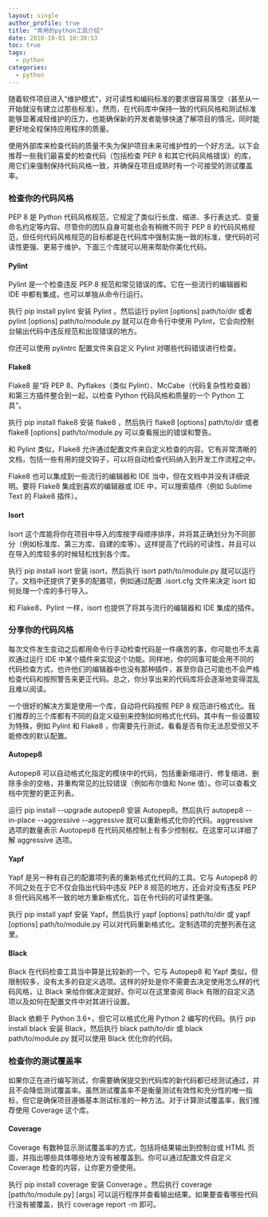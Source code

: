 ```yaml
---
layout: single
author_profile: true
title: "常用的python工具介绍"
date: 2018-10-01 10:30:53
toc: true
tags:
  - python
categories:
  - python
---
```


随着软件项目进入“维护模式”，对可读性和编码标准的要求很容易落空（甚至从一开始就没有建立过那些标准）。然而，在代码库中保持一致的代码风格和测试标准能够显著减轻维护的压力，也能确保新的开发者能够快速了解项目的情况，同时能更好地全程保持应用程序的质量。

使用外部库来检查代码的质量不失为保护项目未来可维护性的一个好方法。以下会推荐一些我们最喜爱的检查代码（包括检查 PEP 8 和其它代码风格错误）的库，用它们来强制保持代码风格一致，并确保在项目成熟时有一个可接受的测试覆盖率。

### 检查你的代码风格
PEP 8 是 Python 代码风格规范，它规定了类似行长度、缩进、多行表达式、变量命名约定等内容。尽管你的团队自身可能也会有稍微不同于 PEP 8 的代码风格规范，但任何代码风格规范的目标都是在代码库中强制实施一致的标准，使代码的可读性更强、更易于维护。下面三个库就可以用来帮助你美化代码。

#### Pylint
Pylint 是一个检查违反 PEP 8 规范和常见错误的库。它在一些流行的编辑器和 IDE 中都有集成，也可以单独从命令行运行。

执行 pip install pylint 安装 Pylint 。然后运行 pylint [options] path/to/dir 或者 pylint [options] path/to/module.py 就可以在命令行中使用 Pylint，它会向控制台输出代码中违反规范和出现错误的地方。

你还可以使用 pylintrc 配置文件来自定义 Pylint 对哪些代码错误进行检查。


#### Flake8
Flake8 是“将 PEP 8、Pyflakes（类似 Pylint）、McCabe（代码复杂性检查器）和第三方插件整合到一起，以检查 Python 代码风格和质量的一个 Python 工具”。

执行 pip install flake8 安装 flake8 ，然后执行 flake8 [options] path/to/dir 或者 flake8 [options] path/to/module.py 可以查看报出的错误和警告。

和 Pylint 类似，Flake8 允许通过配置文件来自定义检查的内容。它有非常清晰的文档，包括一些有用的提交钩子，可以将自动检查代码纳入到开发工作流程之中。

Flake8 也可以集成到一些流行的编辑器和 IDE 当中，但在文档中并没有详细说明。要将 Flake8 集成到喜欢的编辑器或 IDE 中，可以搜索插件（例如 Sublime Text 的 Flake8 插件）。

#### Isort
Isort 这个库能将你在项目中导入的库按字母顺序排序，并将其正确划分为不同部分（例如标准库、第三方库、自建的库等）。这样提高了代码的可读性，并且可以在导入的库较多的时候轻松找到各个库。

执行 pip install isort 安装 isort，然后执行 isort path/to/module.py 就可以运行了。文档中还提供了更多的配置项，例如通过配置 .isort.cfg 文件来决定 isort 如何处理一个库的多行导入。

和 Flake8、Pylint 一样，isort 也提供了将其与流行的编辑器和 IDE 集成的插件。

### 分享你的代码风格
每次文件发生变动之后都用命令行手动检查代码是一件痛苦的事，你可能也不太喜欢通过运行 IDE 中某个插件来实现这个功能。同样地，你的同事可能会用不同的代码检查方式，也许他们的编辑器中也没有那种插件，甚至你自己可能也不会严格检查代码和按照警告来更正代码。总之，你分享出来的代码库将会逐渐地变得混乱且难以阅读。

一个很好的解决方案是使用一个库，自动将代码按照 PEP 8 规范进行格式化。我们推荐的三个库都有不同的自定义级别来控制如何格式化代码。其中有一些设置较为特殊，例如 Pylint 和 Flake8 ，你需要先行测试，看看是否有你无法忍受但又不能修改的默认配置。

#### Autopep8
Autopep8 可以自动格式化指定的模块中的代码，包括重新缩进行、修复缩进、删除多余的空格，并重构常见的比较错误（例如布尔值和 None 值）。你可以查看文档中完整的更正列表。

运行 pip install --upgrade autopep8 安装 Autopep8。然后执行 autopep8 --in-place --aggressive --aggressive 就可以重新格式化你的代码。aggressive 选项的数量表示 Auotopep8 在代码风格控制上有多少控制权。在这里可以详细了解 aggressive 选项。

#### Yapf
Yapf 是另一种有自己的配置项列表的重新格式化代码的工具。它与 Autopep8 的不同之处在于它不仅会指出代码中违反 PEP 8 规范的地方，还会对没有违反 PEP 8 但代码风格不一致的地方重新格式化，旨在令代码的可读性更强。

执行 pip install yapf 安装 Yapf，然后执行 yapf [options] path/to/dir 或 yapf [options] path/to/module.py 可以对代码重新格式化。定制选项的完整列表在这里。

#### Black
Black 在代码检查工具当中算是比较新的一个。它与 Autopep8 和 Yapf 类似，但限制较多，没有太多的自定义选项。这样的好处是你不需要去决定使用怎么样的代码风格，让 Black 来给你做决定就好。你可以在这里查阅 Black 有限的自定义选项以及如何在配置文件中对其进行设置。

Black 依赖于 Python 3.6+，但它可以格式化用 Python 2 编写的代码。执行 pip install black 安装 Black，然后执行 black path/to/dir 或 black path/to/module.py 就可以使用 Black 优化你的代码。


### 检查你的测试覆盖率
如果你正在进行编写测试，你需要确保提交到代码库的新代码都已经测试通过，并且不会降低测试覆盖率。虽然测试覆盖率不是衡量测试有效性和充分性的唯一指标，但它是确保项目遵循基本测试标准的一种方法。对于计算测试覆盖率，我们推荐使用 Coverage 这个库。

#### Coverage
Coverage 有数种显示测试覆盖率的方式，包括将结果输出到控制台或 HTML 页面，并指出哪些具体哪些地方没有被覆盖到。你可以通过配置文件自定义 Coverage 检查的内容，让你更方便使用。

执行 pip install coverage 安装 Converage 。然后执行 coverage [path/to/module.py] [args] 可以运行程序并查看输出结果。如果要查看哪些代码行没有被覆盖，执行 coverage report -m 即可。